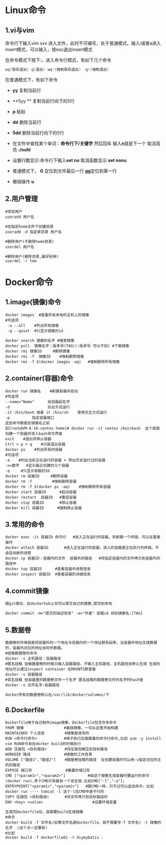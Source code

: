# Linux命令

## 1.vi与vim

命令行下输入vim xxx 进入文件，此时不可编写，处于普通模式。输入i或者a进入insert模式，可以输入，按esc退出insert模式

在命令模式下按下:，进入命令行模式，有如下几个命令

```java
wq(保存退出) q(退出) wq!(强制保存退出)  q!(强制退出)
```

在普通模式下，有如下命令

- **yy**   复制当前行     

- **5yy **   复制当前行向下的5行    
- **p**     粘贴
- **dd**  删除当前行
-  **5dd** 删除当前行向下的5行
- 在文件中查找某个单词：**命令行下/关键字** 然后回车  输入**n**就是下一个 取消高亮 **:/nohl**
- 设置行数显示:命令行下输入**set nu**  取消函数显示:**set nonu** 
- 普通模式下， **G** 定位到文件最后一行   **gg**定位到第一行 
- 撤销操作  **u**

## 2.用户管理

```shell
#添加用户
useradd 用户名

#在指定home文件下创建目录
useradd -d 指定家目录 用户名

#删除用户(不删除home目录)
userdel 用户名

#删除用户(删除目录,最好别用)
userdel -r tom

```





# Docker命令

## 1.image(镜像)命令

```shell
docker images  #查看所有本地的主机上的镜像 
#可选项
 -a --all    #列出所有镜像
 -q --quiet  #只显示镜像的id

docker search 镜像的名字 #搜索镜像 
docker pull  镜像名字：版本号(TAG)(:版本号 可以不加) #下载镜像
docker rmi 镜像ID     #删除镜像
docker rmi -f  镜像ID    #强制删除镜像
docker rmi -f $(docker images -aq)   #强制删除所有镜像
```

## 2.container(容器)命令

```shell
docker run 镜像名    #新建容器并启动
#可选项
--name="Name"      给容器起名字
-d                 后台方式运行
-it /bin/bash 或者 it /bin/sh    使用交互方式运行 
-p          指定容器端口
这些命令都是在镜像名之前
如[root@VM-8-10-centos home]# docker run -it centos /bin/bash  这个就是创建一个容器并进入bash命令界面
exit    #退出并停止容器
Ctrl + p + q    #只是退出容器
docker ps    #列出所有的容器
#可选项
-a    #列出当前正在运行的容器 + 带出历史运行过的容器
-n=数字   #显示最近创建的几个容器
-q     #只显示容器的ID
docker rm 容器ID     #删除容器
docker rm -f         #强制删除容器
docker rm -f $(docker ps -aq)    #强制删除所有容器
docker start 容器ID      #启动容器
docker restart  容器ID   #重启容器
docker stop 容器ID       #停止容器
docker kill 容器ID      #强制停止容器
```

## 3.常用的命令

```shell
docker exec -it 容器ID 命令行   #进入正在运行的容器，并新建一个终端，可以在里面操作
docker attach 容器ID       #进入正在运行的容器，进入的容器是正在执行的终端，不会启动新的进程
docker cp 容器ID：容器内的文件  容器外的路径   #将指定容器内的文件拷贝到容器外的路径中
docker top 容器ID      #查看容器中进程信息
docker inspect 容器ID  #查看容器的详细信息
```

## 4.commit镜像

```shell
跟git类似，在dockerhub上也可以提交自己的镜像,提交到本地

docker commit -m="提交的描述信息" -a="作者" 容器id 目标镜像名:[TAG]
```

## 5.数据卷

```shell
数据卷的作用就是将容器外的一个地址与容器内的一个地址联系起来，当容器外地址生成数据时，容器内对应的地址会同步数据。
#挂载数据卷的命令
docker -v 主机路径：容器路径
#匿名挂载 挂载数据卷的时候只输入容器路径，不输入主机路径，主机路径会默认生成 生成的地址可以通过inspect container 在MOUNTS那里看
docker -v 容器路径
#具名挂载 给容器里的数据卷文件一个名字 匿名挂载的数据卷文件的名字时hash值
docker -v 文件名字:容器路径

docker所有的数据卷默认在/var/lib/docker/volumes/下
```

## 6.Dockerfile

```shell 
Dockerfile用于自己制作image镜像，Dockerfile包含许多命令
FROM 镜像                  #基础镜像，一切从这里开始构建
MAINTAINER 个人信息         #镜像是谁写的
RUN <命令行命令>            #用于执行后面跟着的命令行命令,比如 yum -y install vim RUN命令会在docker build的时候执行
ADD 压缩包 <目标路径>        #将压缩包解压到目标路径
WORKDIR 路径               #镜像的工作目录
VOLUME ["路径1","路径2"]    #数据卷挂载的路径  在创建容器时可以用-v指定对应的主机的路径
EXPOSE 端口号               #暴露的端口号
CMD ["<param1>","<param2>"]          #由这个镜像生成容器时要运行的命令(docker run),多个CMD只有最有一个会生效.比如CMD["-l","-a"];
ENTRYPOINT["<param1>","<param2>"]   #跟CMD一样，只不过可以追加命令，比如docker run ···· tomcat -l 这个-l在CMD中是不行的
COPY 压缩包 <目标路径>       #将文件拷贝到目标路径时
ENV <key> <value>                      #设置环境变量

生成完Dockerfile后，就需要build生成镜像
#命令
docker build -f 文件名(如果文件名是Dockerfile，就不需要写-f 文件名) -t 镜像的名字 .(这个点一定要有)
#比如
docker build -f dockerfile01 -t diymybatis .
```

